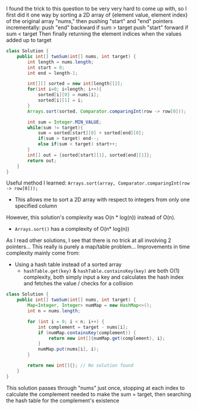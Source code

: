 I found the trick to this question to be very very hard to come up with, so I first did it one way by sorting a 2D array of {element value, element index} of the original array "nums," then pushing "start" and "end" pointers incrementally:
	push "end" backward if sum > target
	push "start" forward if sum < target
Then finally returning the element indices when the values added up to target
```java
class Solution {
    public int[] twoSum(int[] nums, int target) {
        int length = nums.length;
        int start = 0;
        int end = length-1;

        int[][] sorted = new int[length][2];
        for(int i=0; i<length; i++){
            sorted[i][0] = nums[i];
            sorted[i][1] = i;
        }
        Arrays.sort(sorted, Comparator.comparingInt(row -> row[0]));

        int sum = Integer.MIN_VALUE;
        while(sum != target){
            sum = sorted[start][0] + sorted[end][0];
            if(sum > target) end--;
            else if(sum < target) start++;
        }
        int[] out = {sorted[start][1], sorted[end][1]};
        return out;
    }
}
```

Useful method I learned:  `Arrays.sort(array, Comparator.comparingInt(row -> row[0]));`
- This allows me to sort a 2D array with respect to integers from only one specified column

However, this solution's complexity was O(n * log(n)) instead of O(n).
- `Arrays.sort()` has a complexity of O(n* log(n))

As I read other solutions, I see that there is no trick at all involving 2 pointers... This really is purely a map/table problem... Improvements in time complexity mainly come from:
- Using a hash table instead of a sorted array
	- `hashTable.get(key)` & `hashTable.containsKey(key)` are both O(1) complexity, both simply input a key and calculates the hash index and fetches the value / checks for a collision

```java
class Solution {
    public int[] twoSum(int[] nums, int target) {
        Map<Integer, Integer> numMap = new HashMap<>();
        int n = nums.length;

        for (int i = 0; i < n; i++) {
            int complement = target - nums[i];
            if (numMap.containsKey(complement)) {
                return new int[]{numMap.get(complement), i};
            }
            numMap.put(nums[i], i);
        }

        return new int[]{}; // No solution found
    }
}
```
This solution passes through "nums" just once, stopping at each index to calculate the complement needed to make the sum = target, then searching the hash table for the complement's existence
